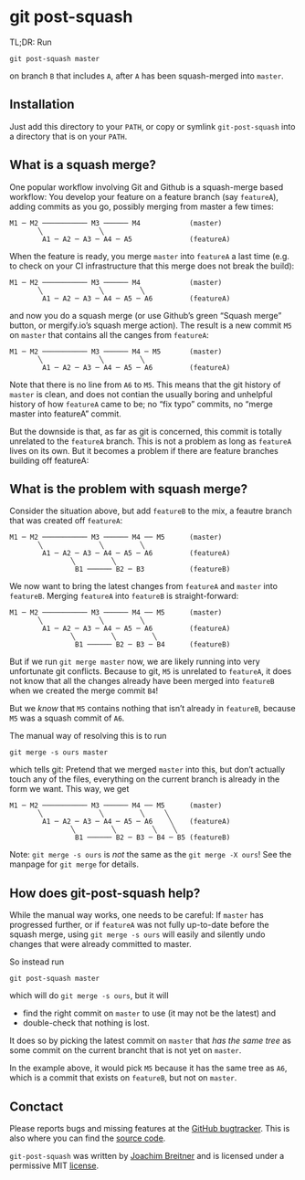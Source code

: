 git post-squash
===============

TL;DR: Run

    git post-squash master

on branch `B` that includes `A`, after `A` has been squash-merged into
`master`.


Installation
------------

Just add this directory to your `PATH`, or copy or symlink `git-post-squash`
into a directory that is on your `PATH`.

What is a squash merge?
-----------------------

One popular workflow involving Git and Github is a squash-merge based workflow:
You develop your feature on a feature branch (say `featureA`), adding commits
as you go, possibly merging from master a few times:


    M1 ─ M2 ─────────── M3 ────── M4            (master)
           ╲              ╲
            A1 ─ A2 ─ A3 ─ A4 ─ A5              (featureA)

When the feature is ready, you merge `master` into `featureA` a last time (e.g.
to check on your CI infrastructure that this merge does not break the build):

    M1 ─ M2 ─────────── M3 ────── M4            (master)
           ╲              ╲         ╲
            A1 ─ A2 ─ A3 ─ A4 ─ A5 ─ A6         (featureA)

and now you do a squash merge (or use Github’s green “Squash merge” button, or
mergify.io’s squash merge action). The result is a new commit `M5` on `master`
that contains all the canges from `featureA`:

    M1 ─ M2 ─────────── M3 ────── M4 ─ M5       (master)
           ╲              ╲         ╲
            A1 ─ A2 ─ A3 ─ A4 ─ A5 ─ A6         (featureA)

Note that there is no line from `A6` to `M5`. This means that the git history
of `master` is clean, and does not contian the usually boring and unhelpful
history of how `featureA` came to be; no “fix typo” commits, no “merge master
into featureA” commit.

But the downside is that, as far as git is concerned, this commit is totally
unrelated to the `featureA` branch. This is not a problem as long as `featureA`
lives on its own. But it becomes a problem if there are feature branches
building off featureA:

What is the problem with squash merge?
--------------------------------------

Consider the situation above, but add `featureB` to the mix, a feautre branch that was created off `featureA`:


    M1 ─ M2 ─────────── M3 ────── M4 ── M5      (master)
           ╲              ╲         ╲
            A1 ─ A2 ─ A3 ─ A4 ─ A5 ─ A6         (featureA)
                   ╲         ╲
                    B1 ────── B2 ─ B3           (featureB)

We now want to bring the latest changes from `featureA` and `master` into
`featureB`. Merging `featureA` into `featureB` is straight-forward:


    M1 ─ M2 ─────────── M3 ────── M4 ── M5      (master)
           ╲              ╲         ╲
            A1 ─ A2 ─ A3 ─ A4 ─ A5 ─ A6         (featureA)
                   ╲         ╲         ╲
                    B1 ────── B2 ─ B3 ─ B4      (featureB)

But if we run `git merge master` now, we are likely running into very
unfortunate git conflicts. Because to git, `M5` is unrelated to `featureA`, it
does not know that all the changes already have been merged into `featureB`
when we created the merge commit `B4`!

But we _know_ that `M5` contains nothing that isn’t already in `featureB`,
because `M5` was a squash commit of `A6`.

The manual way of resolving this is to run

    git merge -s ours master

which tells git: Pretend that we merged `master` into this, but don’t actually
touch any of the files, everything on the current branch is already in the form
we want. This way, we get


    M1 ─ M2 ─────────── M3 ────── M4 ── M5      (master)
           ╲              ╲         ╲     ╲
            A1 ─ A2 ─ A3 ─ A4 ─ A5 ─ A6    ╲    (featureA)
                   ╲         ╲         ╲    ╲
                    B1 ────── B2 ─ B3 ─ B4 ─ B5 (featureB)


Note: `git merge -s ours` is _not_ the same as the `git merge -X ours`! See the
manpage for `git merge` for details.

How does git-post-squash help?
------------------------------

While the manual way works, one needs to be careful: If `master` has progressed
further, or if `featureA` was not fully up-to-date before the squash merge,
using  `git merge -s ours` will easily and silently undo changes that were
already committed to master.

So instead run

    git post-squash master

which will do `git merge -s ours`, but it will

 * find the right commit on `master` to use (it may not be the latest) and
 * double-check that nothing is lost.

It does so by picking the latest commit on `master` that _has the same tree_ as
some commit on the current brancht that is not yet on `master`.

In the example above, it would pick `M5` because it has the same tree as `A6`,
which is a commit that exists on `featureB`, but not on `master`.


Conctact
--------

Please reports bugs and missing features at the [GitHub bugtracker]. This is
also where you can find the [source code].


`git-post-squash` was written by [Joachim Breitner] and is licensed under a
permissive MIT [license].

[GitHub bugtracker]: https://github.com/nomeata/git-post-squash/issues
[source code]: https://github.com/nomeata/git-post-squash
[Joachim Breitner]: http://www.joachim-breitner.de/
[license]: https://github.com/nomeata/git-post-squash/blob/LICENSE
